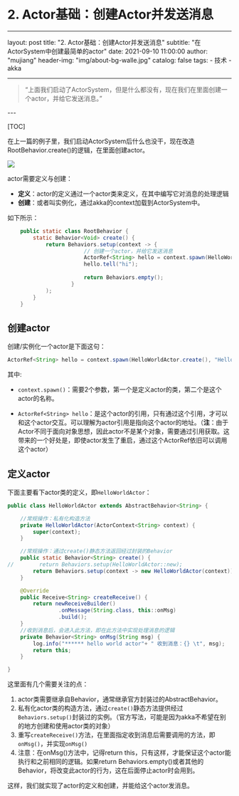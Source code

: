 # 2. Actor基础：创建Actor并发送消息

---
layout:     post
title:      "2. Actor基础：创建Actor并发送消息"
subtitle:   "在ActorSystem中创建最简单的actor"
date:       2021-09-10 11:00:00
author:     "mujiang"
header-img: "img/about-bg-walle.jpg"
catalog: false
tags:
     - 技术
     - akka
   
---

> “上面我们启动了ActorSystem，但是什么都没有，现在我们在里面创建一个actor，并给它发送消息。”

<p id = "build"></p>
---

[TOC]
  
在上一篇的例子里，我们启动ActorSystem后什么也没干，现在改造RootBehavior.create()的逻辑，在里面创建actor。

![](https://i.loli.net/2021/09/10/MWrhVDxq1CbSK4T.jpg)


actor需要定义与创建：

* **定义**：actor的定义通过一个actor类来定义，在其中编写它对消息的处理逻辑
* **创建**：或者叫实例化，通过akka的context加载到ActorSystem中。

如下所示：

```java
    public static class RootBehavior {
        static Behavior<Void> create() {
            return Behaviors.setup(context -> {
                        // 创建一个actor，并给它发送消息
                        ActorRef<String> hello = context.spawn(HelloWorldActor.create(), "HelloWorld");
                        hello.tell("hi");
                        
                        return Behaviors.empty();
                    }
            );
        }
    }
``` 

## 创建actor

创建/实例化一个actor是下面这句：

```java
ActorRef<String> hello = context.spawn(HelloWorldActor.create(), "HelloWorld");
```

其中:

* `context.spawn()`：需要2个参数，第一个是定义actor的类，第二个是这个actor的名称。

* `ActorRef<String> hello`：是这个actor的引用，只有通过这个引用，才可以和这个actor交互。可以理解为actor引用是指向这个actor的地址。（**注**：由于Actor不同于面向对象思想，因此actor不是某个对象，需要通过引用获取。这带来的一个好处是，即使actor发生了重启，通过这个ActorRef依旧可以调用这个actor）

<!--todo: actor挂了使用引用会发生什么-->


## 定义actor


下面主要看下actor类的定义，即`HelloWorldActor`：


```java
public class HelloWorldActor extends AbstractBehavior<String> {

    //常规操作：私有化构造方法
    private HelloWorldActor(ActorContext<String> context) {
        super(context);
    }

    //常规操作：通过create()静态方法返回经过封装的Behavior
    public static Behavior<String> create() {
//        return Behaviors.setup(HelloWorldActor::new);
        return Behaviors.setup(context -> new HelloWorldActor(context));
    }

    @Override
    public Receive<String> createReceive() {
        return newReceiveBuilder()
                .onMessage(String.class, this::onMsg)
                .build();
    }
    //收到消息后，会进入此方法，即在此方法中实现处理消息的逻辑
    private Behavior<String> onMsg(String msg) {
        log.info("****** hello world actor"+ " 收到消息：{} \t", msg);
        return this;
    }

}
```
这里面有几个需要关注的点：

1. actor类需要继承自Behavior，通常继承官方封装过的AbstractBehavior。
2. 私有化actor类的构造方法，通过`create()`静态方法提供经过`Behaviors.setup()`封装过的实例。（官方写法，可能是因为akka不希望在别的地方创建和使用actor类的对象）
3. 重写`createReceive()`方法，在里面指定收到消息后需要调用的方法，即`onMsg()`，并实现`onMsg()`
4. 注意：在onMsg()方法中，记得return this，只有这样，才能保证这个actor能执行和之前相同的逻辑。如果return Behaviors.empty()或者其他的Behavior，将改变此actor的行为，这在后面停止actor时会用到。


这样，我们就实现了actor的定义和创建，并能给这个actor发消息。